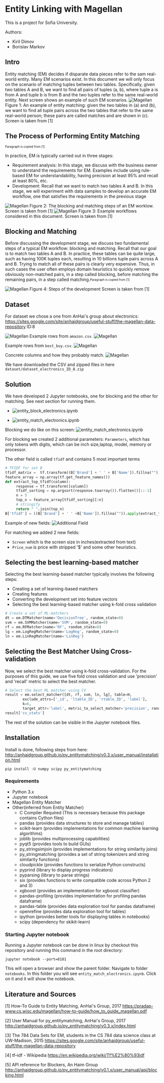 # Entity Linking with Magellan
This is a project for Sofia University.

Authors:
 - Kiril Dimov
 - Borislav Markov
## Intro
Entity matching (EM) decides if disparate data pieces refer to the sam real-world entity. Many EM scenarios
exist. In this document we will only focus on the scenario of matching tuples between two tables. Specifically, given two tables A and B, we want to find all pairs of tuples (a, b), where tuple a is from A and tuple
b is from B and the two tuples refer to the same real-world entity. Next screen shows an example of such EM
scenarios.
![Magellan](documentation/Magellan_A_B_sample.png)
Figure 1: An example of entity matching: given the two tables in (a) and (b), we want to find all tuple pairs
across the two tables that refer to the same real-world person; these pairs are called matches and are shown
in (c). Screen is taken from [1]

## The Process of Performing Entity Matching 
<sub><sup>Paragraph is copied from [1]</sup></sub>

In practice, EM is typically carried out in three stages:
* Requirement analysis: In this stage, we discuss with the business owner to understand the requirements for EM. Examples include using rule-based EM for understandability, having precision at least
95% and recall at least 80%, etc.
* Development: Recall that we want to match two tables A and B. In this stage, we will experiment
with data samples to develop an accurate EM workflow, one that satisfies the requirements in the
previous stage

![Magellan](documentation/Magellan_blocking_sample.png)
Figure 2: The blocking and matching steps of an EM worklow. 
Screen is taken from [1]
![Magellan](documentation/Magellan_blocking_sample2.png)
Figure 3: Example workflows considered in this document.
Screen is taken from [1]
 
## Blocking and Matching
Before discussing the development stage, we discuss two fundamental steps of
a typical EM workflow: blocking and matching. Recall that our goal is to match two tables A and B. In
practice, these tables can be quite large, such as having 100K tuples each, resulting in 10 billions tuple pairs
across A and B. Trying to match all of these pairs is clearly very expensive. Thus, in such cases the user
often employs domain heuristics to quickly remove obviously non-matched pairs, in a step called blocking,
before matching the remaining pairs, in a step called matching.<sub><sup>Paragraph is copied from [1]</sup></sub>

![Magellan](documentation/blocking_matching.png)
Figure 4: Steps of the development 
Screen is taken from [1]

## Dataset
For dataset we chose a one from AnHai's group about electronics:
https://sites.google.com/site/anhaidgroup/useful-stuff/the-magellan-data-repository
ID:8

![Magellan](documentation/csv_files.png)
Example rows from  `amazon.csv`.
![Magellan](documentation/A_sample.png)

Example rows from  `best_buy.csv`.
![Magellan](documentation/B_sample.png)

Concrete columns and how they probably match.
![Magellan](documentation/csv_files2.png)

We have downloaded the CSV and zipped files in here `dataset/dataset_electronics_ID_8.zip`

## Solution
We have developed 2 Jupyter notebooks, one for blocking and the other for matching.
See next section for running them. 

* ![entity_block_electronics.ipynb](notebooks/entity_block_electronics.ipynb)

* ![entity_match_electronics.ipynb](notebooks/entity_match_electronics.ipynb)

Blocking we do like on this screen:
![entity_match_electronics.ipynb](documentation/Our_blocking.png)

For blocking we created 2 additional parameters: `Parameters`, which has only tokens with digits, which can be inch size,laptop, model, memory or processor.

The other field is called `tfidf` and contains 5 most important terms
```python
# TFIDF for set B
tfidf_matrix =  tf.transform((B['Brand'] + ' ' + B['Name']).fillna(""))
feature_array = np.array(tf.get_feature_names())
def extract_top_tfidf(column):
     response = tf.transform([column])
     tfidf_sorting = np.argsort(response.toarray()).flatten()[::-1]
     n = 5
     top_n = feature_array[tfidf_sorting][:n]
     # stringify
     return " ".join(top_n)
B['tfidf'] = ((B['Brand'] + ' ' +B['Name']).fillna("")).apply(extract_top_tfidf)
```
Example of new fields:
![Additional Field](documentation/additional_field_blocking.png)

For matching we added 2 new fields:

 * `Screen` which is the screen size in inches(extracted from text)
 * `Price_num` is price with stripped '$' and some other heuristics.

## Selecting the best learning-based matcher
Selecting the best learning-based matcher typically involves the following steps:

* Creating a set of learning-based matchers
* Creating features
* Converting the development set into feature vectors
* Selecting the best learning-based matcher using k-fold cross validation

```python
# Create a set of ML-matchers
dt = em.DTMatcher(name='DecisionTree', random_state=0)
svm = em.SVMMatcher(name='SVM', random_state=0)
rf = em.RFMatcher(name='RF', random_state=0)
lg = em.LogRegMatcher(name='LogReg', random_state=0)
ln = em.LinRegMatcher(name='LinReg')
```

## Selecting the Best Matcher Using Cross-validation
Now, we select the best matcher using k-fold cross-validation. For the purposes of this guide, we use five fold cross validation and use 'precision' and 'recall' metric to select the best matcher.

```python
# Select the best ML matcher using CV
result = em.select_matcher([dt, rf, svm, ln, lg], table=H, 
        exclude_attrs=['_id', 'ltable_ID', 'rtable_ID', 'label'],
        k=6,
        target_attr='label', metric_to_select_matcher='precision', random_state=0)
result['cv_stats']

```
The rest of the solution can be visible in the Jupyter notebook files.


## Installation
Install is done, following steps from here:
http://anhaidgroup.github.io/py_entitymatching/v0.3.x/user_manual/installation.html

`pip install -U numpy scipy py_entitymatching`
### Requirements
- Python 3.x
- Jupyter notebook
- Magellan Entity Matcher
- Other(inferred from Entity Matcher)
  * C Compiler Required (This is necessary because this package contains Cython files)
  * pandas (provides data structures to store and manage tables)
  * scikit-learn (provides implementations for common machine learning algorithms)
  * joblib (provides multiprocessing capabilities)
  * pyqt5 (provides tools to build GUIs)
  * py_stringsimjoin (provides implementations for string similarity joins)
  * py_stringmatching (provides a set of string tokenizers and string similarity functions)
  * cloudpickle (provides functions to serialize Python constructs)
  * pyprind (library to display progress indicators)
  * pyparsing (library to parse strings)
  * six (provides functions to write compatible code across Python 2 and 3)
  * xgboost (provides an implementation for xgboost classifier)
  * pandas-profiling (provides implementation for profiling pandas dataframe)
  * pandas-table (provides data exploration tool for pandas dataframe)
  * openrefine (provides data exploration tool for tables)
  * ipython (provides better tools for displaying tables in notebooks)
  * scipy (dependency for skikit-learn)

### Starting Jupyter notebook
Running a Jupyter notebook can be done in linux by checkout
this repository and running this command in the root directory:

`jupyter notebook --port=8181`

This will open a browser and show the parent folder. Navigate to folder `notebooks`.
In this folder you will see `entity_match_electronics.ipynb`. Click on it and it will
show the notebook.

## Literature and Sources

 [1] How-To Guide to Entity Matching, AnHai's Group, 2017 
https://pradap-www.cs.wisc.edu/magellan/how-to-guide/how_to_guide_magellan.pdf
 
 [2] User Manual for py_entitymatching, AnHai's Group, 2017 
http://anhaidgroup.github.io/py_entitymatching/v0.3.x/index.html

 [3] The 784 Data Sets for EM, students in the CS 784 data science class at UW-Madison, 2015
https://sites.google.com/site/anhaidgroup/useful-stuff/the-magellan-data-repository

 [4] tf–idf - Wikipedia
https://en.wikipedia.org/wiki/Tf%E2%80%93idf

 [5] API reference for Blockers, An Haim Group
http://anhaidgroup.github.io/py_entitymatching/v0.1.x/user_manual/api/blocking.html
